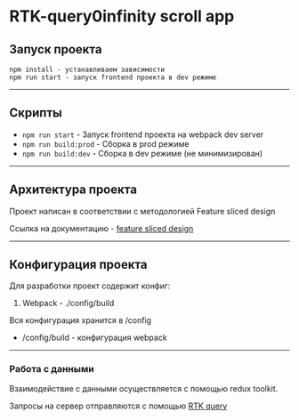 # RTK-query0infinity scroll app

## Запуск проекта
```
npm install - устанавливаем зависимости
npm run start - запуск frontend проекта в dev режиме
```
----

## Скрипты

- `npm run start` - Запуск frontend проекта на webpack dev server
- `npm run build:prod` - Сборка в prod режиме
- `npm run build:dev` - Сборка в dev режиме (не минимизирован)
----
## Архитектура проекта

Проект написан в соответствии с методологией Feature sliced design

Ссылка на документацию - [feature sliced design](https://feature-sliced.design/docs/get-started/tutorial)

----
## Конфигурация проекта

Для разработки проект содержит конфиг:
1. Webpack - ./config/build


Вся конфигурация хранится в /config
- /config/build - конфигурация webpack

----
### Работа с данными

Взаимодействие с данными осуществляется с помощью redux toolkit.

Запросы на сервер отправляются с помощью [RTK query](/src/shared/api/rtkApi.ts)
